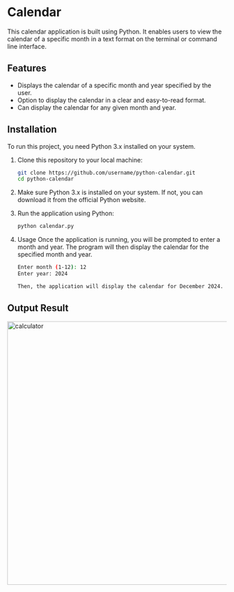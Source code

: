 # Calendar

This calendar application is built using Python. It enables users to view the calendar of a specific month in a text format on the terminal or command line interface.

## Features

- Displays the calendar of a specific month and year specified by the user.
- Option to display the calendar in a clear and easy-to-read format.
- Can display the calendar for any given month and year.

## Installation

To run this project, you need Python 3.x installed on your system.

1. Clone this repository to your local machine:

   ```bash
   git clone https://github.com/username/python-calendar.git
   cd python-calendar

2. Make sure Python 3.x is installed on your system. If not, you can download it from the official Python website.

3. Run the application using Python:
   
   ```bash
   python calendar.py

4. Usage
   Once the application is running, you will be prompted to enter a month and year. The program will then display the calendar for the specified month and year.

    ```bash
    Enter month (1-12): 12
    Enter year: 2024
    
    Then, the application will display the calendar for December 2024.

## Output Result
<img width="603" alt="calculator" src="https://github.com/user-attachments/assets/6233ac3d-dba8-4990-be7b-7930e9430889" />


